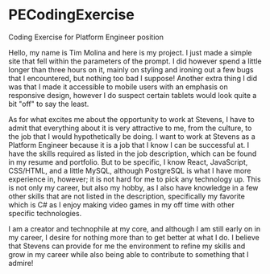 # PECodingExercise
Coding Exercise for Platform Engineer position


Hello, my name is Tim Molina and here is my project. I just made a simple site that fell within the parameters of the prompt.
I did however spend a little longer than three hours on it, mainly on styling and ironing out a few bugs that I encountered, but nothing too bad I suppose!
Another extra thing I did was that I made it accessible to mobile users with an emphasis on responsive design, however I do suspect certain tablets would
look quite a bit "off" to say the least.

As for what excites me about the opportunity to work at Stevens, I have to admit that everything about it is very attractive to me, from the culture, to the job that I would hypothetically be doing.
I want to work at Stevens as a Platform Engineer because it is a job that I know I can be successful at. I have the skills required as listed in the job description, which can be found
in my resume and portfolio. But to be specific, I know React, JavaScript, CSS/HTML, and a little MySQL, although PostgreSQL is what I have more experience in, however;
it is not hard for me to pick any technology up. This is not only my career, but also my hobby, as I also have knowledge in a few other skills that are not listed in the description,
specifically my favorite which is C# as I enjoy making video games in my off time with other specific technologies.

I am a creator and technophile at my core, and although I am still early on in my career, I desire for nothing more than to get better at what I do.
I believe that Stevens can provide for me the environment to refine my skills and grow in my career while also being able to contribute to something that I admire!
